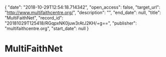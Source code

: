 {
  "date": "2018-10-29T12:54:18.714342", 
  "open_access": false, 
  "target_url": "http://www.multifaithcentre.org/", 
  "description": "", 
  "end_date": null, 
  "title": "MultiFaithNet", 
  "record_id": "20181029T125418/RGqpxNK0juw3rAtJ2KH/+g==", 
  "publisher": "multifaithcentre.org", 
  "start_date": null
}

# MultiFaithNet

